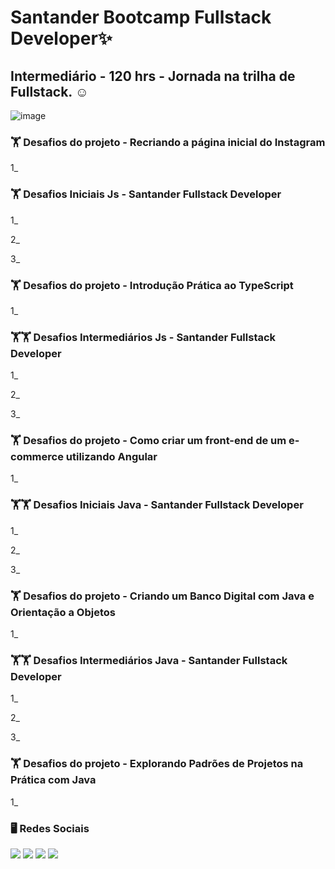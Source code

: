 # Santander Bootcamp Fullstack Developer✨
 ## Intermediário - 120 hrs - Jornada na trilha de Fullstack. ☺ 
 
 ![image](https://user-images.githubusercontent.com/93353985/182635008-d3490a20-83b5-4de6-be49-a59edab3e38c.png)

### 🏋️‍ Desafios do projeto - Recriando a página inicial do Instagram
1_
  
### 🏋️‍ Desafios Iniciais Js - Santander Fullstack Developer
1_ 
  
2_

3_

### 🏋️‍ Desafios do projeto - Introdução Prática ao TypeScript
1_
  
### 🏋️‍🏋️‍ Desafios Intermediários Js - Santander Fullstack Developer
1_ 
  
2_

3_

### 🏋️‍ Desafios do projeto - Como criar um front-end de um e-commerce utilizando Angular
1_

### 🏋️‍🏋️‍ Desafios Iniciais Java - Santander Fullstack Developer
1_ 
  
2_

3_

### 🏋️‍ Desafios do projeto - Criando um Banco Digital com Java e Orientação a Objetos
1_

### 🏋️‍🏋️‍ Desafios Intermediários Java - Santander Fullstack Developer
1_ 
  
2_

3_

### 🏋️‍ Desafios do projeto - Explorando Padrões de Projetos na Prática com Java
1_
  
### 🖥️ Redes Sociais
<div> 
 <a href="https://www.linkedin.com/in/jessika-oliveira/" target="_blank"><img src="https://img.shields.io/badge/-LinkedIn-%230077B5?style=for-the-badge&logo=linkedin&logoColor=white" target="_blank"></a> 
    <a href="https://spectacled-cheek-815.notion.site/Jessika-de-Oliveira-Ferreira-6cdd87fa550d4acbb9eb92804b6d8990" target="_blank"><img src="https://img.shields.io/badge/Notion-000000?style=for-the-badge&logo=notion&logoColor=white" target="_blank"></a> 
  <a href="https://instagram.com/jessikof_" target="_blank"><img src="https://img.shields.io/badge/-Instagram-%23E4405F?style=for-the-badge&logo=instagram&logoColor=white" target="_blank"></a>
  <a href = "mailto:jessika.o.ferreira@hotmail.com"><img src="https://img.shields.io/badge/-Gmail-%23333?style=for-the-badge&logo=gmail&logoColor=white" target="_blank"></a>
  
